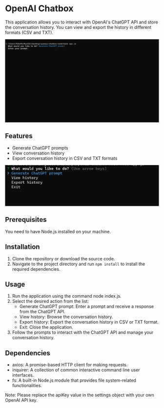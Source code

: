 # OpenAI Chatbox

This application allows you to interact with OpenAI's ChatGPT API and store the conversation history. You can view and export the history in different formats (CSV and TXT).

![Animation.gif](Animation.gif)


## Features
- Generate ChatGPT prompts
- View conversation history
- Export conversation history in CSV and TXT formats

![img.png](img.png)

## Prerequisites
You need to have Node.js installed on your machine.

## Installation
1. Clone the repository or download the source code.
2. Navigate to the project directory and run `npm install` to install the required dependencies.

## Usage
1. Run the application using the command node index.js.
2. Select the desired action from the list:
   - Generate ChatGPT prompt: Enter a prompt and receive a response from the ChatGPT API.
   - View history: Browse the conversation history.
   - Export history: Export the conversation history in CSV or TXT format.
   - Exit: Close the application.
3. Follow the prompts to interact with the ChatGPT API and manage your conversation history.

## Dependencies
- axios: A promise-based HTTP client for making requests.
- inquirer: A collection of common interactive command line user interfaces.
- fs: A built-in Node.js module that provides file system-related functionalities.

Note: Please replace the apiKey value in the settings object with your own OpenAI API key.
